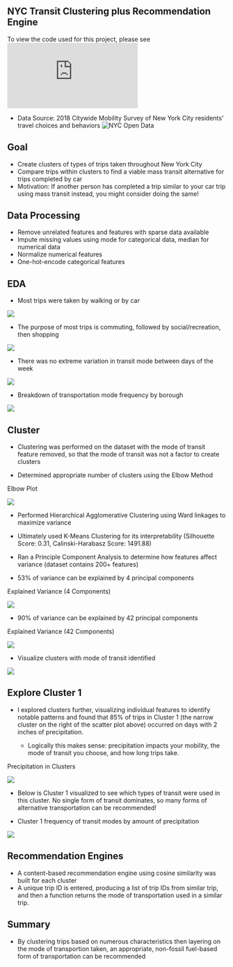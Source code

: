 NYC Transit Clustering plus Recommendation Engine
-
To view the code used for this project, please see ![NYC_Mobility.py](https://github.com/befowle/NYC_Transit_Clusters_and_Recommendations/blob/master/NYC_Mobility.py)

- Data Source: 2018 Citywide Mobility Survey of New York City residents' travel choices and behaviors ![NYC Open Data](https://data.cityofnewyork.us/Transportation/Citywide-Mobility-Survey-Trip-Diary-2018/kcey-vehy)

Goal
-
- Create clusters of types of trips taken throughout New York City
- Compare trips within clusters to find a viable mass transit alternative for trips completed by car
- Motivation: If another person has completed a trip similar to your car trip using mass transit instead, you might consider doing the same!

Data Processing
-
- Remove unrelated features and features with sparse data available
- Impute missing values using mode for categorical data, median for numerical data
- Normalize numerical features
- One-hot-encode categorical features

EDA
-
- Most trips were taken by walking or by car
<img src = "images/count_by_mode.png"> 

- The purpose of most trips is commuting, followed by social/recreation, then shopping
<img src = "images/count_by_purpose.png"> 

- There was no extreme variation in transit mode between days of the week 
<img src = "images/count_day_by_mode.png"> 

- Breakdown of transportation mode frequency by borough
<img src = "images/count_borough_by_mode.png"> 

Cluster
-
- Clustering was performed on the dataset with the mode of transit feature removed, so that the mode of transit was not a factor to create clusters

- Determined appropriate number of clusters using the Elbow Method

Elbow Plot

<img src = "images/elbow_plot.png"> 


- Performed Hierarchical Agglomerative Clustering using Ward linkages to maximize variance

- Ultimately used K-Means Clustering for its interpretability (Silhouette Score: 0.31, Calinski-Harabasz Score: 1491.88)

- Ran a Principle Component Analysis to determine how features affect variance (dataset contains 200+ features)

- 53% of variance can be explained by 4 principal components

Explained Variance (4 Components)

<img src = "images/pca_4.png">

- 90% of variance can be explained by 42 principal components

Explained Variance (42 Components)

<img src = "images/pca_42.png">

- Visualize clusters with mode of transit identified 

<img src = "images/clusters_with_modes.png">


Explore Cluster 1
-

- I explored clusters further, visualizing individual features to identify notable patterns and found that 85% of trips in Cluster 1 (the narrow cluster on the right of the scatter plot above) occurred on days with 2 inches of precipitation.

    - Logically this makes sense: precipitation impacts your mobility, the mode of transit you choose, and how long trips take.

 Precipitation in Clusters
 
<img src = "images/count_precipitation_by_cluster.png">

- Below is Cluster 1 visualized to see which types of transit were used in this cluster. No single form of transit dominates, so many forms of alternative transportation can be recommended!

- Cluster 1 frequency of transit modes by amount of precipitation

<img src = "images/cluster1_count_precipitation_mode.png"> 


Recommendation Engines
-

- A content-based recommendation engine using cosine similarity was built for each cluster
- A unique trip ID is entered, producing a list of trip IDs from similar trip, and then a function returns the mode of transportation used in a similar trip.

Summary
-
- By clustering trips based on numerous characteristics then layering on the mode of transportion taken, an appropriate, non-fossil fuel-based form of transportation can be recommended
